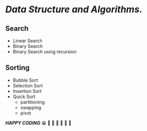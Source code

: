 # *_Data Structure and Algorithms._*
## Search
- Linear Search
- Binary Search
- Binary Search using recursion
## Sorting
- Bubble Sort
- Selection Sort
- Insertion Sort
- Quick Sort
  - partitioning
  - swapping
  - pivot



**_HAPPY CODING_**
:grin:
:rocket: :rocket: :rocket: :rocket: :rocket: :rocket:
